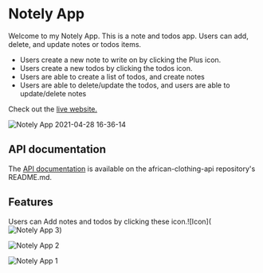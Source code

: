 # Notely App

Welcome to my Notely App.   This is a note and todos app. Users can add, delete, and update notes or todos items.
* Users create a new note to write on by clicking the Plus icon. 
* Users create a new todos  by clicking the todos icon. 
* Users are able to create a list of todos, and create notes 
* Users are able to delete/update the todos, and users are able to update/delete notes 

Check out the [live website.](https://note-pad-app-mayenthedeveloper.vercel.app) 

![Notely App 2021-04-28 16-36-14](https://user-images.githubusercontent.com/70912329/116485391-f282da80-a83f-11eb-96b4-70a60726a334.png)

## API documentation
The [API documentation](https://github.com/Mayenthedeveloper/note-app-api/blob/master/README.md) is available on the african-clothing-api repository's README.md.

## Features
Users can Add notes and todos by clicking these icon.![Icon](![Notely App 3](https://user-images.githubusercontent.com/70912329/116485775-e77c7a00-a840-11eb-9ec0-b60b58c6fa31.png))


![Notely App 2](https://user-images.githubusercontent.com/70912329/116485784-ee0af180-a840-11eb-8fa6-eff17941331e.png)


![Notely App 1](https://user-images.githubusercontent.com/70912329/116485793-f2cfa580-a840-11eb-9b70-b2f1e32aa9e8.png)


